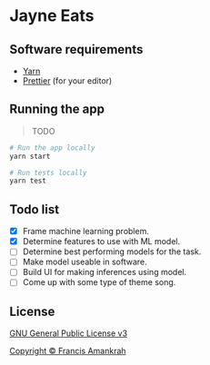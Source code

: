 # Jayne Eats

## Software requirements

- [Yarn](https://yarnpkg.com)
- [Prettier](https://prettier.io/docs/en/editors.html) (for your editor)

## Running the app

>TODO

```bash
# Run the app locally
yarn start

# Run tests locally
yarn test
```

## Todo list

- [x] Frame machine learning problem.
- [x] Determine features to use with ML model.
- [ ] Determine best performing models for the task.
- [ ] Make model useable in software.
- [ ] Build UI for making inferences using model.
- [ ] Come up with some type of theme song.

## License

[GNU General Public License v3](LICENSE)

[Copyright &copy; Francis Amankrah](https://frnk.ca)
